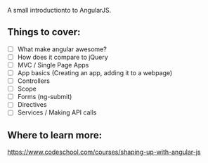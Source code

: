 A small introductionto to AngularJS.

Things to cover:
----------------

- [ ] What make angular awesome?
- [ ] How does it compare to jQuery
- [ ] MVC / Single Page Apps
- [ ] App basics (Creating an app, adding it to a webpage)
- [ ] Controllers
- [ ] Scope
- [ ] Forms (ng-submit)
- [ ] Directives
- [ ] Services / Making API calls

Where to learn more:
--------------------

https://www.codeschool.com/courses/shaping-up-with-angular-js

